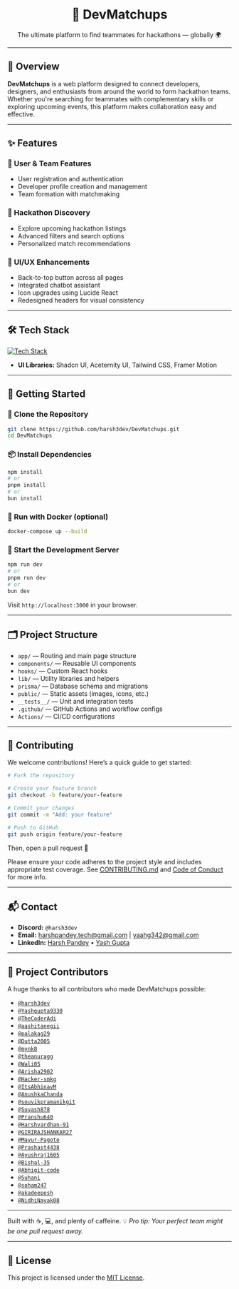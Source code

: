 <h1 align="center" id="title">🚀 DevMatchups</h1>
<p align="center">
  The ultimate platform to find teammates for hackathons — globally 🌍
</p>

---

## 📌 Overview

**DevMatchups** is a web platform designed to connect developers, designers, and enthusiasts from around the world to form hackathon teams. Whether you're searching for teammates with complementary skills or exploring upcoming events, this platform makes collaboration easy and effective.

---

## ✨ Features

### 👤 User & Team Features
- User registration and authentication  
- Developer profile creation and management  
- Team formation with matchmaking  

### 🎯 Hackathon Discovery
- Explore upcoming hackathon listings  
- Advanced filters and search options  
- Personalized match recommendations  

### 💅 UI/UX Enhancements
- Back-to-top button across all pages  
- Integrated chatbot assistant  
- Icon upgrades using Lucide React  
- Redesigned headers for visual consistency  

---

## 🛠️ Tech Stack

[![Tech Stack](https://skillicons.dev/icons?i=nextjs,ts,nodejs,tailwind,postgres,prisma,docker,redux,vercel)](https://skillicons.dev)

- **UI Libraries:** Shadcn UI, Aceternity UI, Tailwind CSS, Framer Motion

---

## 🚀 Getting Started

### 🔄 Clone the Repository

```bash
git clone https://github.com/harsh3dev/DevMatchups.git
cd DevMatchups
````

### 📦 Install Dependencies

```bash
npm install
# or
pnpm install
# or
bun install
```

### 🐳 Run with Docker (optional)

```bash
docker-compose up --build
```

### 🧪 Start the Development Server

```bash
npm run dev
# or
pnpm run dev
# or
bun dev
```

Visit `http://localhost:3000` in your browser.

---

## 🗂️ Project Structure

* `app/` — Routing and main page structure
* `components/` — Reusable UI components
* `hooks/` — Custom React hooks
* `lib/` — Utility libraries and helpers
* `prisma/` — Database schema and migrations
* `public/` — Static assets (images, icons, etc.)
* `__tests__/` — Unit and integration tests
* `.github/` — GitHub Actions and workflow configs
* `Actions/` — CI/CD configurations

---

## 🤝 Contributing

We welcome contributions! Here’s a quick guide to get started:

```bash
# Fork the repository

# Create your feature branch
git checkout -b feature/your-feature

# Commit your changes
git commit -m "Add: your feature"

# Push to GitHub
git push origin feature/your-feature
```

Then, open a pull request 🚀

Please ensure your code adheres to the project style and includes appropriate test coverage. See [CONTRIBUTING.md](CONTRIBUTING.md) and [Code of Conduct](CodeOfConduct.md) for more info.

---

## 📬 Contact

* **Discord:** `@harsh3dev`
* **Email:** [harshpandey.tech@gmail.com](mailto:harshpandey.tech@gmail.com) | [yaahg342@gmail.com](mailto:yaahg342@gmail.com)
* **LinkedIn:** [Harsh Pandey](https://www.linkedin.com/in/harsh3dev/) • [Yash Gupta](https://www.linkedin.com/in/yash-gupta-64956b246/)

---

## 👥 Project Contributors

A huge thanks to all contributors who made DevMatchups possible:

* [`@harsh3dev`](https://github.com/harsh3dev)
* [`@Yashgupta9330`](https://github.com/Yashgupta9330)
* [`@TheCoderAdi`](https://github.com/TheCoderAdi)
* [`@aashitanegii`](https://github.com/aashitanegii)
* [`@palakag29`](https://github.com/palakag29)
* [`@Dutta2005`](https://github.com/Dutta2005)
* [`@mynk8`](https://github.com/mynk8)
* [`@theanuragg`](https://github.com/theanuragg)
* [`@Wali05`](https://github.com/Wali05)
* [`@Arisha2902`](https://github.com/Arisha2902)
* [`@Hacker-smkg`](https://github.com/Hacker-smkg)
* [`@ItsAbhinavM`](https://github.com/ItsAbhinavM)
* [`@AnushkaChanda`](https://github.com/AnushkaChanda)
* [`@souvikpramanikgit`](https://github.com/souvikpramanikgit)
* [`@Suyash878`](https://github.com/Suyash878)
* [`@Pranshu640`](https://github.com/Pranshu640)
* [`@Harshvardhan-91`](https://github.com/Harshvardhan-91)
* [`@GIRIRAJSHANKAR27`](https://github.com/GIRIRAJSHANKAR27)
* [`@Mayur-Pagote`](https://github.com/Mayur-Pagote)
* [`@Prashast4438`](https://github.com/Prashast4438)
* [`@Ayushraj1605`](https://github.com/Ayushraj1605)
* [`@Bishal-35`](https://github.com/Bishal-35)
* [`@Abhigit-code`](https://github.com/Abhigit-code)
* [`@5uhani`](https://github.com/5uhani)
* [`@soham247`](https://github.com/soham247)
* [`@akadeepesh`](https://github.com/akadeepesh)
* [`@NidhiNayak08`](https://github.com/NidhiNayak08)

---

Built with ☕️, 💻, and plenty of caffeine.
💡 *Pro tip: Your perfect team might be one pull request away.*

---

## 📝 License

This project is licensed under the [MIT License](LICENSE).

```


```
